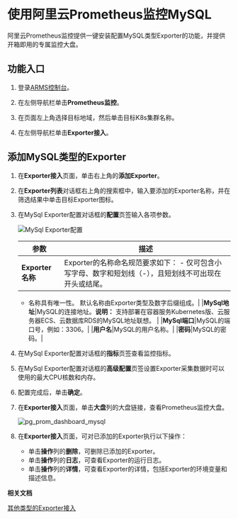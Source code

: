 # 使用阿里云Prometheus监控MySQL

阿里云Prometheus监控提供一键安装配置MySQL类型Exporter的功能，并提供开箱即用的专属监控大盘。

## 功能入口

1.  登录[ARMS控制台](https://arms.console.aliyun.com/#/home)。

2.  在左侧导航栏单击**Prometheus监控**。

3.  在页面左上角选择目标地域，然后单击目标K8s集群名称。

4.  在左侧导航栏单击**Exporter接入**。


## 添加MySQL类型的Exporter

1.  在**Exporter接入**页面，单击右上角的**添加Exporter**。

2.  在**Exporter列表**对话框右上角的搜索框中，输入要添加的Exporter名称，并在筛选结果中单击目标Exporter图标。

3.  在MySql Exporter配置对话框的**配置**页签输入各项参数。

    ![MySql Exporter配置](https://static-aliyun-doc.oss-accelerate.aliyuncs.com/assets/img/zh-CN/1621524161/p243566.png)

    |参数|描述|
    |--|--|
    |**Exporter名称**|Exporter的名称命名规范要求如下：    -   仅可包含小写字母、数字和短划线（-），且短划线不可出现在开头或结尾。
    -   名称具有唯一性。
默认名称由Exporter类型及数字后缀组成。|
    |**MySql地址**|MySQL的连接地址。**说明：** 支持部署在容器服务Kubernetes版、云服务器ECS、云数据库RDS的MySQL地址联想。 |
    |**MySql端口**|MySQL的端口号，例如：3306。|
    |**用户名**|MySQL的用户名称。|
    |**密码**|MySQL的密码。|

4.  在MySql Exporter配置对话框的**指标**页签查看监控指标。

5.  在MySql Exporter配置对话框的**高级配置**页签设置Exporter采集数据时可以使用的最大CPU核数和内存。

6.  配置完成后，单击**确定**。

7.  在**Exporter接入**页面，单击**大盘**列的大盘链接，查看Prometheus监控大盘。

    ![pg_prom_dashboard_mysql](https://static-aliyun-doc.oss-accelerate.aliyuncs.com/assets/img/zh-CN/6184298951/p97619.png)

8.  在**Exporter接入**页面，可对已添加的Exporter执行以下操作：

    -   单击**操作**列的**删除**，可删除已添加的Exporter。
    -   单击**操作**列的**日志**，可查看Exporter的运行日志。
    -   单击**操作**列的**详情**，可查看Exporter的详情，包括Exporter的环境变量和描述信息。

**相关文档**  


[其他类型的Exporter接入]()

